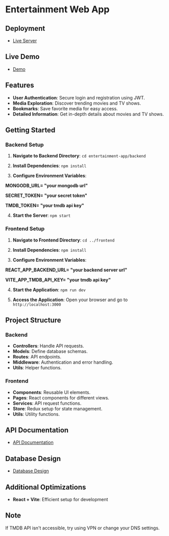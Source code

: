 # Entertainment Web App

## Deployment
- [Live Server](https://entertainment-app-frontend-110.onrender.com)

## Live Demo
- [Demo](https://youtu.be/d0fYdGMTsVE)

## Features
- **User Authentication**: Secure login and registration using JWT.
- **Media Exploration**: Discover trending movies and TV shows.
- **Bookmarks**: Save favorite media for easy access.
- **Detailed Information**: Get in-depth details about movies and TV shows.

## Getting Started

### Backend Setup
1. **Navigate to Backend Directory**: `cd entertainment-app/backend`

2. **Install Dependencies**: `npm install`

3. **Configure Environment Variables**:

**MONGODB_URL= "your mongodb url"**

**SECRET_TOKEN= "your secret token"**

**TMDB_TOKEN= "your tmdb api key"**

4. **Start the Server**: `npm start`

### Frontend Setup

1. **Navigate to Frontend Directory**: `cd ../frontend`

2. **Install Dependencies**: `npm install`

3. **Configure Environment Variables**:

**REACT_APP_BACKEND_URL= "your backend server url"**

**VITE_APP_TMDB_API_KEY= "your tmdb api key"**

4. **Start the Application**: `npm run dev`

5. **Access the Application**: Open your browser and go to `http://localhost:3000`

## Project Structure

### Backend
- **Controllers**: Handle API requests.
- **Models**: Define database schemas.
- **Routes**: API endpoints.
- **Middleware**: Authentication and error handling.
- **Utils**: Helper functions.

### Frontend
- **Components**: Reusable UI elements.
- **Pages**: React components for different views.
- **Services**: API request functions.
- **Store**: Redux setup for state management.
- **Utils**: Utility functions.

## API Documentation
- [API Documentation](https://documenter.getpostman.com/view/29682764/2sA2xmVB3S)

## Database Design
- [Database Design](https://docs.google.com/document/d/1iWpAIfILl7cN4DK83MJfC0teh3CVMQW79ts3X503EkQ/edit?usp=sharing)

## Additional Optimizations

- **React + Vite**: Efficient setup for development

## Note
If TMDB API isn't accessible, try using VPN or change your DNS settings.
